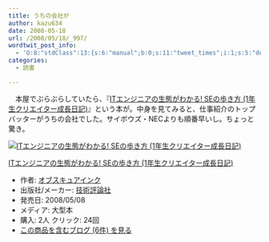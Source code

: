 ```yaml
---
title: うちの会社が
author: kazu634
date: 2008-05-18
url: /2008/05/18/_997/
wordtwit_post_info:
  - 'O:8:"stdClass":13:{s:6:"manual";b:0;s:11:"tweet_times";i:1;s:5:"delay";i:0;s:7:"enabled";i:1;s:10:"separation";s:2:"60";s:7:"version";s:3:"3.7";s:14:"tweet_template";b:0;s:6:"status";i:2;s:6:"result";a:0:{}s:13:"tweet_counter";i:2;s:13:"tweet_log_ids";a:1:{i:0;i:4025;}s:9:"hash_tags";a:0:{}s:8:"accounts";a:1:{i:0;s:7:"kazu634";}}'
categories:
  - 読書

---
```

<div class="section">
<p>
    　本屋でぶらぶらしていたら、『<a href="http://d.hatena.ne.jp/asin/4774134775" onclick="__gaTracker('send', 'event', 'outbound-article', 'http://d.hatena.ne.jp/asin/4774134775', 'ITエンジニアの生態がわかる! SEの歩き方 (1年生クリエイター成長日記)');">ITエンジニアの生態がわかる! SEの歩き方 (1年生クリエイター成長日記)</a>』という本が。中身を見てみると、仕事紹介のトップバッターがうちの会社でした。サイボウズ・NECよりも順番早いし。ちょっと驚き。
</p>
  
<div class="hatena-asin-detail">
<a href="http://www.amazon.co.jp/dp/4774134775/?tag=hatena_st1-22&ascsubtag=d-7ibv" onclick="__gaTracker('send', 'event', 'outbound-article', 'http://www.amazon.co.jp/dp/4774134775/?tag=hatena_st1-22&ascsubtag=d-7ibv', '');"><img src="https://images-na.ssl-images-amazon.com/images/I/618tiko-J8L._SL160_.jpg" class="hatena-asin-detail-image" alt="ITエンジニアの生態がわかる! SEの歩き方 (1年生クリエイター成長日記)" title="ITエンジニアの生態がわかる! SEの歩き方 (1年生クリエイター成長日記)" /></a></p> 
    
<div class="hatena-asin-detail-info">
<p class="hatena-asin-detail-title">
<a href="http://www.amazon.co.jp/dp/4774134775/?tag=hatena_st1-22&ascsubtag=d-7ibv" onclick="__gaTracker('send', 'event', 'outbound-article', 'http://www.amazon.co.jp/dp/4774134775/?tag=hatena_st1-22&ascsubtag=d-7ibv', 'ITエンジニアの生態がわかる! SEの歩き方 (1年生クリエイター成長日記)');">ITエンジニアの生態がわかる! SEの歩き方 (1年生クリエイター成長日記)</a>
</p>
      
<ul>
<li>
<span class="hatena-asin-detail-label">作者:</span> <a href="http://d.hatena.ne.jp/keyword/%A5%AA%A5%D6%A5%B9%A5%AD%A5%E5%A5%A2%A5%A4%A5%F3%A5%AF" onclick="__gaTracker('send', 'event', 'outbound-article', 'http://d.hatena.ne.jp/keyword/%A5%AA%A5%D6%A5%B9%A5%AD%A5%E5%A5%A2%A5%A4%A5%F3%A5%AF', 'オブスキュアインク');" class="keyword">オブスキュアインク</a>
</li>
<li>
<span class="hatena-asin-detail-label">出版社/メーカー:</span> <a href="http://d.hatena.ne.jp/keyword/%B5%BB%BD%D1%C9%BE%CF%C0%BC%D2" onclick="__gaTracker('send', 'event', 'outbound-article', 'http://d.hatena.ne.jp/keyword/%B5%BB%BD%D1%C9%BE%CF%C0%BC%D2', '技術評論社');" class="keyword">技術評論社</a>
</li>
<li>
<span class="hatena-asin-detail-label">発売日:</span> 2008/05/08
</li>
<li>
<span class="hatena-asin-detail-label">メディア:</span> 大型本
</li>
<li>
<span class="hatena-asin-detail-label">購入</span>: 2人 <span class="hatena-asin-detail-label">クリック</span>: 24回
</li>
<li>
<a href="http://d.hatena.ne.jp/asin/4774134775" onclick="__gaTracker('send', 'event', 'outbound-article', 'http://d.hatena.ne.jp/asin/4774134775', 'この商品を含むブログ (6件) を見る');" target="_blank">この商品を含むブログ (6件) を見る</a>
</li>
</ul>
</div>
    
<div class="hatena-asin-detail-foot">
</div>
</div>
</div>
